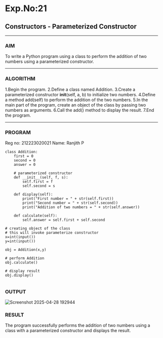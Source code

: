 # Exp.No:21  
## Constructors - Parameterized Constructor

---

### AIM  
To write a Python program using a class to perform the addition of two numbers using a parameterized constructor.

---

### ALGORITHM

1.Begin the program.
2.Define a class named Addition.
3.Create a parameterized constructor __init__(self, a, b) to initialize two numbers.
4.Define a method add(self) to perform the addition of the two numbers.
5.In the main part of the program, create an object of the class by passing two numbers as arguments.
6.Call the add() method to display the result.
7.End the program.

---

### PROGRAM
Reg no: 212223020021
Name: Ranjith P
```
class Addition:
    first = 0
    second = 0
    answer = 0
     
    # parameterized constructor
    def __init__(self, f, s):
        self.first = f
        self.second = s
     
    def display(self):
        print("First number = " + str(self.first))
        print("Second number = " + str(self.second))
        print("Addition of two numbers = " + str(self.answer))
 
    def calculate(self):
        self.answer = self.first + self.second
 
# creating object of the class
# this will invoke parameterize constructor
x=int(input())
y=int(input())

obj = Addition(x,y)
 
# perform Addition
obj.calculate()
 
# display result
obj.display()


```

### OUTPUT

![Screenshot 2025-04-28 192944](https://github.com/user-attachments/assets/8468e4d2-0020-4935-8258-8a37f3e907f8)

### RESULT
The program successfully performs the addition of two numbers using a class with a parameterized constructor and displays the result.
